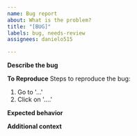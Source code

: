 ```yaml
---
name: Bug report
about: What is the problem?
title: "[BUG]"
labels: bug, needs-review
assignees: danielo515

---
```


<!-- Use this template just as a guidance, it's not strict -->
**Describe the bug**


**To Reproduce**
Steps to reproduce the bug:
1. Go to '...'
2. Click on '....'


**Expected behavior**
<!-- A clear and concise description of what you expected to happen. -->

**Additional context**
